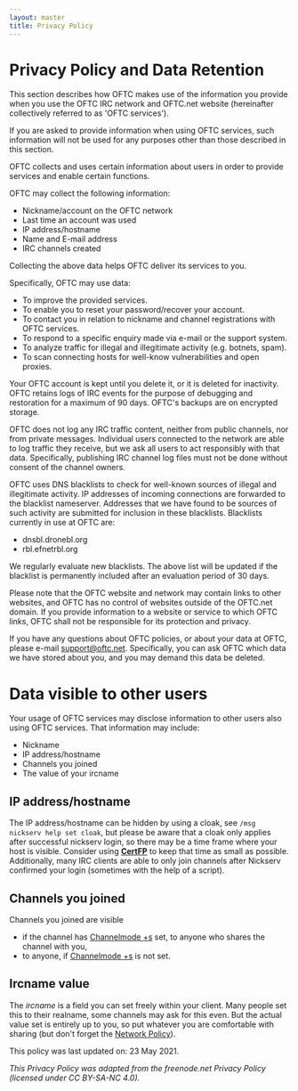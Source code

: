```yaml
---
layout: master
title: Privacy Policy
---
```


# Privacy Policy and Data Retention

This section describes how OFTC makes use of the information you provide when
you use the OFTC IRC network and OFTC.net website (hereinafter collectively
referred to as 'OFTC services').

If you are asked to provide information when using OFTC services, such
information will not be used for any purposes other than those described in
this section.

OFTC collects and uses certain information about users in order to provide
services and enable certain functions.

OFTC may collect the following information:
* Nickname/account on the OFTC network
* Last time an account was used
* IP address/hostname
* Name and E-mail address
* IRC channels created

Collecting the above data helps OFTC deliver its services to you.

Specifically, OFTC may use data:
* To improve the provided services.
* To enable you to reset your password/recover your account.
* To contact you in relation to nickname and channel registrations with OFTC services.
* To respond to a specific enquiry made via e-mail or the support system.
* To analyze traffic for illegal and illegitimate activity (e.g. botnets, spam).
* To scan connecting hosts for well-know vulnerabilities and open proxies.

Your OFTC account is kept until you delete it, or it is deleted for inactivity.
OFTC retains logs of IRC events for the purpose of debugging and restoration
for a maximum of 90 days. OFTC's backups are on encrypted storage.

OFTC does not log any IRC traffic content, neither from public channels, nor from
private messages. Individual users connected to the network are able to log
traffic they receive, but we ask all users to act responsibly with that data.
Specifically, publishing IRC channel log files must not be done without consent
of the channel owners.

OFTC uses DNS blacklists to check for well-known sources of illegal and
illegitimate activity. IP addresses of incoming connections are forwarded to
the blacklist nameserver. Addresses that we have found to be sources of such
activity are submitted for inclusion in these blacklists. Blacklists currently
in use at OFTC are:
* dnsbl.dronebl.org
* rbl.efnetrbl.org

We regularly evaluate new blacklists. The above list will be updated if the
blacklist is permanently included after an evaluation period of 30 days.

Please note that the OFTC website and network may contain links to other
websites, and OFTC has no control of websites outside of the OFTC.net domain.
If you provide information to a website or service to which OFTC links, OFTC
shall not be responsible for its protection and privacy.

If you have any questions about OFTC policies, or about your data at OFTC,
please e-mail <a href="mail:support@oftc.net">support@oftc.net</a>.
Specifically, you can ask OFTC which data we have stored about you, and you may
demand this data be deleted.

# Data visible to other users
Your usage of OFTC services may disclose information to other users
also using OFTC services. That information may include:
* Nickname
* IP address/hostname
* Channels you joined
* The value of your ircname

## IP address/hostname
The IP address/hostname can be hidden by using a cloak, see `/msg
nickserv help set cloak`, but please be aware that a cloak only
applies after successful nickserv login, so there may be a time frame
where your host is visible. Consider using
[**CertFP**](NickServ/CertFP/) to keep that time as small as possible.
Additionally, many IRC clients are able to only join channels after
Nickserv confirmed your login (sometimes with the help of a script).

## Channels you joined
Channels you joined are visible
* if the channel has [Channelmode +s](/ChannelModes/) set, to anyone
  who shares the channel with you,
* to anyone, if [Channelmode +s](/ChannelModes/) is not set.

## Ircname value
The *ircname* is a field you can set freely within your client. Many
people set this to their realname, some channels may ask for this
even. But the actual value set is entirely up to you, so put whatever
you are comfortable with sharing (but don't forget the [Network Policy](/Network_Policy/)).

This policy was last updated on: 23 May 2021.

*This Privacy Policy was adapted from the freenode.net Privacy Policy
(licensed under CC BY-SA-NC 4.0).*

